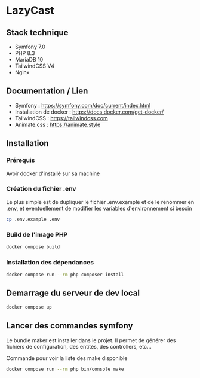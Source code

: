 # LazyCast

## Stack technique
- Symfony 7.0
- PHP 8.3
- MariaDB 10
- TailwindCSS V4
- Nginx

## Documentation / Lien
- Symfony : https://symfony.com/doc/current/index.html
- Installation de docker : https://docs.docker.com/get-docker/
- TailwindCSS : https://tailwindcss.com
- Animate.css : https://animate.style

## Installation
### Prérequis
Avoir docker d'installé sur sa machine

### Création du fichier .env
Le plus simple est de dupliquer le fichier .env.example et de le renommer en .env, et eventuellement de modifier les variables d'environnement si besoin
```bash
cp .env.example .env
```

### Build de l'image PHP
```bash
docker compose build
```

### Installation des dépendances
```bash
docker compose run --rm php composer install
```

## Demarrage du serveur de dev local
```bash
docker compose up
```

## Lancer des commandes symfony
Le bundle maker est installer dans le projet. Il permet de générer des fichiers de configuration, des entités, des controllers, etc...

Commande pour voir la liste des make disponible
```bash
docker compose run --rm php bin/console make
```
